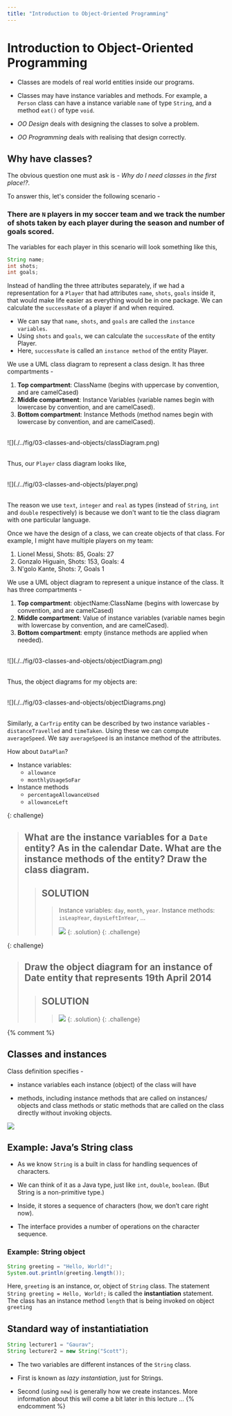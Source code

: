 ```yaml
---
title: "Introduction to Object-Oriented Programming"
---
```


# Introduction to Object-Oriented Programming

-   Classes are models of real world entities inside our programs.

-   Classes may have instance variables and methods. For example, a
    `Person` class can have a instance variable `name` of type `String`,
    and a method `eat()` of type `void`.

-   *OO Design* deals with designing the classes to solve a problem.

-   *OO Programming* deals with realising that design correctly.

## Why have classes?

The obvious question one must ask is - *Why do I need classes in the first place!?*.

To answer this, let's consider the following scenario -

### There are `N` players in my soccer team and we track the number of shots taken by each player during the season and number of goals scored. 

The variables for each player in this scenario will look something like this,

```java
String name;
int shots;
int goals;
```

Instead of handling the three attributes separately, if we had a representation for a `Player` that had attributes `name`, `shots`, `goals` inside it, that would make life easier as everything would be in one package. We can calculate the `successRate` of a player if and when required.

- We can say that `name`, `shots`, and `goals` are called the `instance variables`.
- Using `shots` and `goals`, we can calculate the `successRate` of the entity Player. 
- Here, `successRate` is called an `instance method` of the entity Player.

We use a UML class diagram to represent a class design. It has three compartments -

1. **Top compartment**: ClassName (begins with uppercase by convention, and are camelCased)
2. **Middle compartment**: Instance Variables (variable names begin with lowercase by convention, and are camelCased).
3. **Bottom compartment**: Instance Methods (method names begin with lowercase by convention, and are camelCased).

<div>&nbsp;</div>
![](./../fig/03-classes-and-objects/classDiagram.png)
<div>&nbsp;</div>

Thus, our `Player` class diagram looks like,

<div>&nbsp;</div>
![](./../fig/03-classes-and-objects/player.png)
<div>&nbsp;</div>

The reason we use `text`, `integer` and `real` as types (instead of `String`, `int` and `double` respectively) is because we don't want to tie the class diagram with one particular language.

Once we have the design of a class, we can create objects of that class. For example, I might have multiple players on my team:

1. Lionel Messi, Shots: 85, Goals: 27
2. Gonzalo Higuain, Shots: 153, Goals: 4
3. N'golo Kante, Shots: 7, Goals 1

We use a UML object diagram to represent a unique instance of the class. It has three compartments -

1. **Top compartment**: objectName:ClassName (begins with lowercase by convention, and are camelCased)
2. **Middle compartment**: Value of instance variables (variable names begin with lowercase by convention, and are camelCased).
3. **Bottom compartment**: empty (instance methods are applied when needed).

<div>&nbsp;</div>
![](./../fig/03-classes-and-objects/objectDiagram.png)
<div>&nbsp;</div>

Thus, the object diagrams for my objects are:

<div>&nbsp;</div>
![](./../fig/03-classes-and-objects/objectDiagrams.png)
<div>&nbsp;</div>

Similarly, a `CarTrip` entity can be described by two instance variables  - `distanceTravelled` and `timeTaken`. Using these we can compute `averageSpeed`. We say `averageSpeed` is an instance method of the attributes.

How about `DataPlan`? 

- Instance variables:
	- `allowance`
	- `monthlyUsageSoFar`
- Instance methods
	- `percentageAllowanceUsed`
	- `allowanceLeft`

{: challenge}
> ## What are the instance variables for a `Date` entity? As in the calendar Date. What are the instance methods of the entity? Draw the class diagram.
>> ## SOLUTION
>>> Instance variables: `day`, `month`, `year`.
>>> Instance methods: `isLeapYear`, `daysLeftInYear`, ...
>>>
>>> ![](./../fig/03-classes-and-objects/DateClassDiagram.png)
>{: .solution}
{: .challenge}

{: challenge}
> ## Draw the object diagram for an instance of Date entity that represents 19th April 2014
>> ## SOLUTION
>>> ![](./../fig/03-classes-and-objects/dateObjectDiagram.png)
>{: .solution}
{: .challenge}

{% comment %} 
## Classes and instances

Class definition specifies -

-   instance variables each instance (object) of the class will have

-   methods, including instance methods that are called on instances/
    objects and class methods or static methods that are called on the
    class directly without invoking objects.

![](./../fig/03-classes-and-objects/classesObjects1/classesObjects1-figure0.png)

## Example: Java’s String class

-   As we know `String` is a built in class for handling sequences of
    characters.

-   We can think of it as a Java type, just like `int`, `double`,
    `boolean`. (But String is a non-primitive type.)

-   Inside, it stores a sequence of characters (how, we don’t care right
    now).

-   The interface provides a number of operations on the character
    sequence.

### Example: String object

```java
String greeting = "Hello, World!";
System.out.println(greeting.length());
```

Here, `greeting` is an instance, or, object of `String` class. The
statement `String greeting = Hello, World!;` is called the
**instantiation** statement. The class has an instance method `length`
that is being invoked on object `greeting`

## Standard way of instantiatiation

```java
String lecturer1 = "Gaurav";
String lecturer2 = new String("Scott");
```

-   The two variables are different instances of the `String` class.

-   First is known as *lazy instantiation*, just for Strings.

-   Second (using `new`) is generally how we create instances. More
    information about this will come a bit later in this lecture ...
{% endcomment %}
